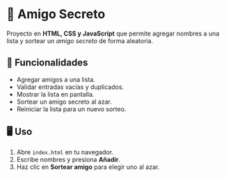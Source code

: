 # 🎁 Amigo Secreto

Proyecto en **HTML, CSS y JavaScript** que permite agregar nombres a una lista y sortear un *amigo secreto* de forma aleatoria.

## 🚀 Funcionalidades
- Agregar amigos a una lista.
- Validar entradas vacías y duplicados.
- Mostrar la lista en pantalla.
- Sortear un amigo secreto al azar.
- Reiniciar la lista para un nuevo sorteo.

## 🖥️ Uso
1. Abre `index.html` en tu navegador.
2. Escribe nombres y presiona **Añadir**.
3. Haz clic en **Sortear amigo** para elegir uno al azar.

